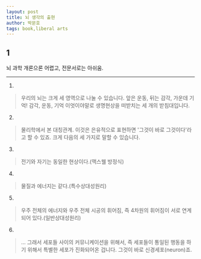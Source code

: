 ```yaml
---
layout: post
title: 뇌 생각의 출현
author: 박문호
tags: book,liberal arts
---
```


## 1
뇌 과학 개론으론 어렵고, 전문서로는 아쉬움.

- - -

1. 
> 우리의 뇌는 크게 세 영역으로 나눌 수 있습니다. 앞은 운동, 뒤는 감각, 가운데 기억! 감각, 운동, 기억 이엇이야말로 생명현상을 떠받치는 세 개의 받침대입니다.
 
2. 
> 물리학에서 본 대칭관계. 이것은 은유적으로 표현하면 '그것이 바로 그것이다'라고 할 수 있죠. 크게 다음의 세 가지로 말할 수 있습니다.
 
3. 
> 전기와 자기는 동일한 현상이다.(맥스웰 방정식)
 
4. 
> 물질과 에너지는 같다.(특수상대성원리)
 
5. 
> 우주 전체의 에너지와 우주 전체 시공의 휘어짐, 즉 4차원의 휘어짐이 서로 연계되어 있다.(일반상대성원리)

6. 
> ... 그래서 세포들 사이의 커뮤니케이션을 위해서, 즉 세포들이 통일된 행동을 하기 위해서 특별한 세포가 진화되어온 겁니다. 그것이 바로 신경세포(neuron)죠.

 
